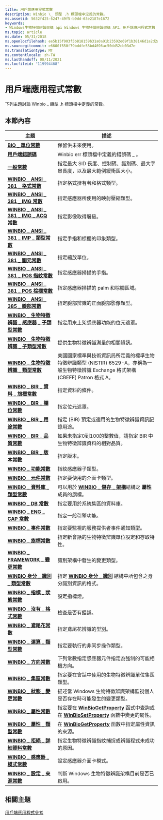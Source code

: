 ```yaml
---
title: 用戶端應用程式常數
description: Winbio \_ 類型 .h 標頭檔中定義的常數。
ms.assetid: 5632f425-6247-49f5-b9dd-63e2187e1672
keywords:
- Windows生物特徵辨識架構 api Windows 生物特徵辨識架構 API、用戶端應用程式常數
ms.topic: article
ms.date: 05/31/2018
ms.openlocfilehash: ee5b15f903f5b818159b31a0a91b23592e69f1b38146d1a2d2a77a7bb9ba6b70
ms.sourcegitcommit: e6600f550f79bddfe58bd4696ac50dd52cb03d7e
ms.translationtype: MT
ms.contentlocale: zh-TW
ms.lasthandoff: 08/11/2021
ms.locfileid: "119994468"
---
```

# <a name="client-application-constants"></a>用戶端應用程式常數

下列主題討論 Winbio \_ 類型 .h 標頭檔中定義的常數。

## <a name="in-this-section"></a>本節內容



| 主題                                                                                                        | 描述                                                                                                                                                                                                            |
|--------------------------------------------------------------------------------------------------------------|------------------------------------------------------------------------------------------------------------------------------------------------------------------------------------------------------------------------|
| [**BIO \_ 單位常數**](bio-unit-constants.md)<br/>                                                 | 保留供未來使用。<br/>                                                                                                                                                                                    |
| [**用戶端錯誤碼**](client-error-codes.md)<br/>                                                  | Winbio err 標頭檔中定義的錯誤碼 \_ 。<br/>                                                                                                                                                       |
| [**一般常數**](general-constants.md)<br/>                                                    | 指定最大 SID 長度、控制碼、識別碼、最大字串長度，以及最大範例緩衝區大小。<br/>                                                                                                            |
| [**WINBIO \_ ANSI \_ 381 \_ 格式常數**](winbio-ansi-381-format-constants.md)<br/>                   | 指定格式擁有者和格式類型。<br/>                                                                                                                                                                       |
| [**WINBIO \_ ANSI \_ 381 \_ IMG 常數**](winbio-ansi-381-img-constants.md)<br/>                         | 指定感應器所使用的映射壓縮類型。<br/>                                                                                                                                                     |
| [**WINBIO \_ ANSI \_ 381 \_ IMG \_ ACQ 常數**](winbio-ansi-381-img-acq-constants.md)<br/>                | 指定影像取得層級。<br/>                                                                                                                                                                           |
| [**WINBIO \_ ANSI \_ 381 \_ IMP \_ 類型常數**](winbio-ansi-381-imp-type-constants.md)<br/>              | 指定手指和棕櫚的印象類型。<br/>                                                                                                                                                                   |
| [**WINBIO \_ ANSI \_ 381 \_ 圖元常數**](winbio-ansi-381-pixels-constants.md)<br/>                   | 指定縮放單位。<br/>                                                                                                                                                                                        |
| [**WINBIO \_ ANSI \_ 381 \_ POS 指紋常數**](winbio-ansi-381-pos-fingerprint-constants.md)<br/> | 指定感應器掃描的手指。<br/>                                                                                                                                                                    |
| [**WINBIO \_ ANSI \_ 381 \_ POS 棕櫚常數**](winbio-ansi-381-pos-palm-constants.md)<br/>               | 指定感應器掃描的 palm 和棕櫚區域。<br/>                                                                                                                                                        |
| [**WINBIO \_ ANSI \_ 385 \_ 臉部常數**](winbio-ansi-385-face-constants.md)<br/>                       | 指定臉部辨識的正面臉部影像類型。<br/>                                                                                                                                                |
| [**WINBIO \_ 生物特徵辨識 \_ 感應器 \_ 子類型常數**](winbio-biometric-sensor-subtype-constants.md)<br/> | 指定用來上架感應器功能的位元遮罩。<br/>                                                                                                                                                          |
| [**WINBIO \_ 生物特徵辨識 \_ 子類型常數**](winbio-biometric-subtype-constants.md)<br/>                | 提供生物特徵辨識測量的相關資訊。<br/>                                                                                                                                                          |
| [**WINBIO \_ 生物特徵辨識 \_ 類型常數**](winbio-biometric-type-constants.md)<br/>                      | 美國國家標準與技術資訊局所定義的標準生物特徵辨識類型 (NISTIR) 6529-A，亦稱為一般生物特徵辨識 Exchange 格式架構 (CBEFF) Patron 格式 A。<br/> |
| [**WINBIO \_ BIR \_ 資料 \_ 旗標常數**](winbio-bir-data-flags-constants.md)<br/>                     | 指定資料的條件。<br/>                                                                                                                                                                          |
| [**WINBIO \_ BIR \_ 欄位常數**](winbio-bir-field-constants.md)<br/>                                | 指定位元遮罩。<br/>                                                                                                                                                                                          |
| [**WINBIO \_ BIR \_ 用途常數**](winbio-bir-purpose-constants.md)<br/>                            | 指定 (BIR) 預定或適用的生物特徵辨識資訊記錄用途。<br/>                                                                                               |
| [**WINBIO \_ BIR \_ 品質常數**](winbio-bir-quality-constants.md)<br/>                            | 如果未指定0到100的整數值，請指定 BIR 中生物特徵辨識資料的相對品質。<br/>                                                                                         |
| [**WINBIO \_ BIR \_ 版本常數**](winbio-bir-version-constants.md)<br/>                            | 指定版本。<br/>                                                                                                                                                                                        |
| [**WINBIO \_ 功能常數**](winbio-capability-constants.md)<br/>                               | 指紋感應器子類型。<br/>                                                                                                                                                                               |
| [**WINBIO \_ 元件常數**](winbio-component-constants.md)<br/>                                 | 指定要使用的介面卡類型。<br/>                                                                                                                                                                     |
| [**WINBIO \_ 資料庫 \_ 類型常數**](winbio-database-type-constants.md)<br/>                        | 可以用於 [**WINBIO \_ 儲存 \_ 架構**](winbio-storage-schema.md)結構之 **屬性** 成員的旗標。<br/>                                                                             |
| [**WINBIO \_ DB 常數**](winbio-db-constants.md)<br/>                                               | 指定要用於系統集區的資料庫。<br/>                                                                                                                                                          |
| [**WINBIO \_ ENG \_ CAP 常數**](winbio-eng-cap-constants.md)<br/>                                    | 指定一般引擎功能。<br/>                                                                                                                                                                        |
| [**WINBIO \_ 事件常數**](winbio-event-constants.md)<br/>                                         | 指定要監視的服務提供者事件通知類型。<br/>                                                                                                                                       |
| [**WINBIO \_ 旗標常數**](winbio-flag-constants.md)<br/>                                           | 指定新會話的生物特徵辨識單位設定和存取特性。<br/>                                                                                                                        |
| [**WINBIO \_ FRAMEWORK \_ 變更常數**](winbio-framework-change-constants.md)<br/>                  | 識別架構中發生的變更類型。<br/>                                                                                                                                                 |
| [**WINBIO 身分 \_ 識別 \_ 類型常數**](winbio-identity-type-constants.md)<br/>                        | 指定 [**WINBIO 身分 \_ 識別**](winbio-identity.md) 結構中所包含之身分識別資訊的格式。<br/>                                                                                      |
| [**WINBIO \_ 指標 \_ 狀態常數**](winbio-indicator-status-constants.md)<br/>                  | 設定指標燈。<br/>                                                                                                                                                                                     |
| [**WINBIO \_ 沒有 \_ 格式常數**](winbio-no-format-constants.md)<br/>                                | 檢查是否有錯誤。<br/>                                                                                                                                                                                           |
| [**WINBIO \_ 鳶尾花常數**](winbio-iris-constants.md)<br/>                                           | 指定鳶尾花辨識的型別。 <br/>                                                                                                                                                                    |
| [**WINBIO \_ 運算 \_ 類型常數**](winbio-operation-type-constants.md)<br/>                      | 指定要執行的非同步操作類型。<br/>                                                                                                                                                 |
| [**WINBIO \_ 方向常數**](winbio-orientation-constants.md)<br/>                             | 下列常數指定感應器元件指定為強制的可能相機方向。<br/>                                                                                          |
| [**WINBIO \_ 集區常數**](winbio-pool-constants.md)<br/>                                           | 指定要在會話中使用的生物特徵辨識單位集區類型。<br/>                                                                                                                                          |
| [**WINBIO \_ 狀態 \_ 變更常數**](winbio-presence-change-constants.md)<br/>                    | 描述當 Windows 生物特徵辨識架構監視個人是否存在時可能發生的變更類型。<br/>                                                                                    |
| [**WINBIO \_ 屬性常數**](winbio-property-constants.md)<br/>                                   | 指定要在 [**WinBioGetProperty**](/windows/desktop/api/Winbio/nf-winbio-winbiogetproperty) 函式中查詢或在 [**WinBioSetProperty**](/windows/desktop/api/winbio/nf-winbio-winbiosetproperty) 函數中變更的屬性。<br/>                                |
| [**WINBIO \_ 屬性 \_ 類型常數**](winbio-property-type-constants.md)<br/>                        | 在 [**WinBioGetProperty**](/windows/desktop/api/Winbio/nf-winbio-winbiogetproperty) 函數中指定屬性資訊的來源。<br/>                                                                                              |
| [**WINBIO \_ 拒絕 \_ 詳細資料常數**](winbio-reject-detail-constants.md)<br/>                        | 指定生物特徵辨識指紋捕捉或辨識程式未成功的原因。<br/>                                                                                                             |
| [**WINBIO \_ 感應器 \_ 模式常數**](winbio-sensor-mode-constants.md)<br/>                            | 設定感應器介面卡模式。<br/>                                                                                                                                                                                |
| [**WINBIO \_ 設定 \_ 來源常數**](winbio-setting-source-constants.md)<br/>                      | 判斷 Windows 生物特徵辨識架構目前是否已啟用。<br/>                                                                                                                                     |



 

## <a name="related-topics"></a>相關主題

<dl> <dt>

[用戶端應用程式參考](client-application-reference.md)
</dt> </dl>

 

 






